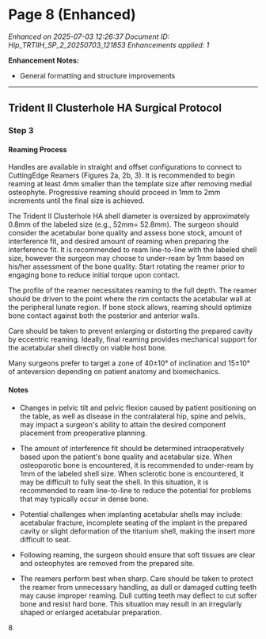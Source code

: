 # Page 8 (Enhanced)

*Enhanced on 2025-07-03 12:26:37*
*Document ID: Hip_TRTIIH_SP_2_20250703_121853*
*Enhancements applied: 1*

**Enhancement Notes:**
- General formatting and structure improvements

---

## Trident II Clusterhole HA Surgical Protocol

### Step 3

#### Reaming Process

Handles are available in straight and offset configurations to connect to CuttingEdge Reamers (Figures 2a, 2b, 3). It is recommended to begin reaming at least 4mm smaller than the template size after removing medial osteophyte. Progressive reaming should proceed in 1mm to 2mm increments until the final size is achieved.

The Trident II Clusterhole HA shell diameter is oversized by approximately 0.8mm of the labeled size (e.g., 52mm= 52.8mm). The surgeon should consider the acetabular bone quality and assess bone stock, amount of interference fit, and desired amount of reaming when preparing the interference fit. It is recommended to ream line-to-line with the labeled shell size, however the surgeon may choose to under-ream by 1mm based on his/her assessment of the bone quality. Start rotating the reamer prior to engaging bone to reduce initial torque upon contact.

The profile of the reamer necessitates reaming to the full depth. The reamer should be driven to the point where the rim contacts the acetabular wall at the peripheral lunate region. If bone stock allows, reaming should optimize bone contact against both the posterior and anterior walls.

Care should be taken to prevent enlarging or distorting the prepared cavity by eccentric reaming. Ideally, final reaming provides mechanical support for the acetabular shell directly on viable host bone.

Many surgeons prefer to target a zone of 40±10° of inclination and 15±10° of anteversion depending on patient anatomy and biomechanics.

#### Notes

- Changes in pelvic tilt and pelvic flexion caused by patient positioning on the table, as well as disease in the contralateral hip, spine and pelvis, may impact a surgeon's ability to attain the desired component placement from preoperative planning.

- The amount of interference fit should be determined intraoperatively based upon the patient's bone quality and acetabular size. When osteoporotic bone is encountered, it is recommended to under-ream by 1mm of the labeled shell size. When sclerotic bone is encountered, it may be difficult to fully seat the shell. In this situation, it is recommended to ream line-to-line to reduce the potential for problems that may typically occur in dense bone.

- Potential challenges when implanting acetabular shells may include: acetabular fracture, incomplete seating of the implant in the prepared cavity or slight deformation of the titanium shell, making the insert more difficult to seat.

- Following reaming, the surgeon should ensure that soft tissues are clear and osteophytes are removed from the prepared site.

- The reamers perform best when sharp. Care should be taken to protect the reamer from unnecessary handling, as dull or damaged cutting teeth may cause improper reaming. Dull cutting teeth may deflect to cut softer bone and resist hard bone. This situation may result in an irregularly shaped or enlarged acetabular preparation.

8
